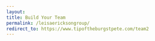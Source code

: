 ```yaml
---
layout: 
title: Build Your Team
permalink: /leisaericksongroup/
redirect_to: https://www.tipoftheburgstpete.com/team2
---
```



